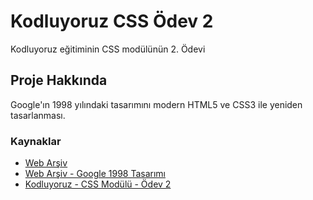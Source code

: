 # Kodluyoruz CSS Ödev 2

Kodluyoruz eğitiminin CSS modülünün 2. Ödevi

## Proje Hakkında

Google'ın 1998 yılındaki tasarımını modern HTML5 ve CSS3 ile yeniden tasarlanması. 

### Kaynaklar

- [Web Arşiv](https://web.archive.org/)
- [Web Arşiv - Google 1998 Tasarımı](https://web.archive.org/web/19981202230410if_/http://www.google.com/)
- [Kodluyoruz - CSS Modülü - Ödev 2](https://app.patika.dev/moduller/css/odev2)